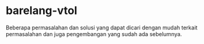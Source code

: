# barelang-vtol
Beberapa permasalahan dan solusi yang dapat dicari dengan mudah terkait permasalahan dan juga pengembangan yang sudah ada sebelumnya.
